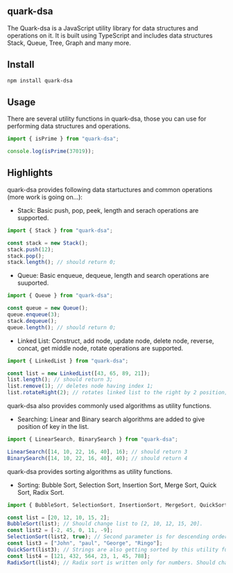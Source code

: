 ## quark-dsa
The Quark-dsa is a JavaScript utility library for data structures and operations on it. It is built using TypeScript and includes data structures Stack, Queue, Tree, Graph and many more.

## Install
```sh
npm install quark-dsa
```

## Usage
There are several utility functions in quark-dsa, those you can use for performing data structures and operations.
```js
import { isPrime } from "quark-dsa";

console.log(isPrime(37019));
```

## Highlights
quark-dsa provides following data startuctures and common operations (more work is going on...):
- Stack: Basic push, pop, peek, length and serach operations are supported.
```js
import { Stack } from "quark-dsa";

const stack = new Stack();
stack.push(12);
stack.pop();
stack.length(); // should return 0;
```
- Queue: Basic enqueue, dequeue, length and search operations are suuported.
```js
import { Queue } from "quark-dsa";

const queue = new Queue();
queue.enqueue(3);
stack.dequeue();
queue.length(); // should return 0;
```
- Linked List: Construct, add node, update node, delete node, reverse, concat, get middle node, rotate operations are supported.
```js
import { LinkedList } from "quark-dsa";

const list = new LinkedList([43, 65, 89, 21]);
list.length(); // should return 3;
list.remove(1); // deletes node having index 1;
list.rotateRight(2); // rotates linked list to the right by 2 position;
```
quark-dsa also provides commonly used algorithms as utility functions.
- Searching: Linear and Binary search algorithms are added to give position of key in the list.
```js
import { LinearSearch, BinarySearch } from "quark-dsa";

LinearSearch([14, 10, 22, 16, 40], 16); // should return 3
BinarySearch([14, 10, 22, 16, 40], 40); // should return 4
```
quark-dsa provides sorting algorithms as utility functions.
- Sorting: Bubble Sort, Selection Sort, Insertion Sort, Merge Sort, Quick Sort, Radix Sort.
```js
import { BubbleSort, SelectionSort, InsertionSort, MergeSort, QuickSort, RadixSort } from "quark-dsa";

const list = [20, 12, 10, 15, 2];
BubbleSort(list); // Should change list to [2, 10, 12, 15, 20].
const list2 = [-2, 45, 0, 11, -9];
SelectionSort(list2, true); // Second parameter is for descending order. Should change list2 to [45, 11, 0, -2, -9].
const list3 = ["John", "paul", "George", "Ringo"];
QuickSort(list3); // Strings are also getting sorted by this utility functions. Should change list3 to [George, John, paul, Ringo].
const list4 = [121, 432, 564, 23, 1, 45, 788];
RadixSort(list4); // Radix sort is written only for numbers. Should change list4 to [1, 23, 45, 121, 432, 564, 788].
```